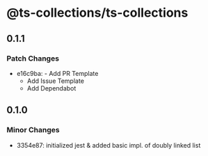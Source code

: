 # @ts-collections/ts-collections

## 0.1.1

### Patch Changes

- e16c9ba: - Add PR Template
  - Add Issue Template
  - Add Dependabot

## 0.1.0

### Minor Changes

- 3354e87: initialized jest & added basic impl. of doubly linked list
